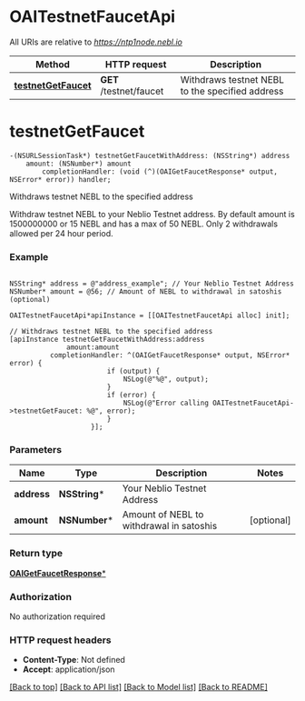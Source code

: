# OAITestnetFaucetApi

All URIs are relative to *https://ntp1node.nebl.io*

Method | HTTP request | Description
------------- | ------------- | -------------
[**testnetGetFaucet**](OAITestnetFaucetApi.md#testnetgetfaucet) | **GET** /testnet/faucet | Withdraws testnet NEBL to the specified address


# **testnetGetFaucet**
```objc
-(NSURLSessionTask*) testnetGetFaucetWithAddress: (NSString*) address
    amount: (NSNumber*) amount
        completionHandler: (void (^)(OAIGetFaucetResponse* output, NSError* error)) handler;
```

Withdraws testnet NEBL to the specified address

Withdraw testnet NEBL to your Neblio Testnet address. By default amount is 1500000000 or 15 NEBL and has a max of 50 NEBL. Only 2 withdrawals allowed per 24 hour period. 

### Example 
```objc

NSString* address = @"address_example"; // Your Neblio Testnet Address
NSNumber* amount = @56; // Amount of NEBL to withdrawal in satoshis (optional)

OAITestnetFaucetApi*apiInstance = [[OAITestnetFaucetApi alloc] init];

// Withdraws testnet NEBL to the specified address
[apiInstance testnetGetFaucetWithAddress:address
              amount:amount
          completionHandler: ^(OAIGetFaucetResponse* output, NSError* error) {
                        if (output) {
                            NSLog(@"%@", output);
                        }
                        if (error) {
                            NSLog(@"Error calling OAITestnetFaucetApi->testnetGetFaucet: %@", error);
                        }
                    }];
```

### Parameters

Name | Type | Description  | Notes
------------- | ------------- | ------------- | -------------
 **address** | **NSString***| Your Neblio Testnet Address | 
 **amount** | **NSNumber***| Amount of NEBL to withdrawal in satoshis | [optional] 

### Return type

[**OAIGetFaucetResponse***](OAIGetFaucetResponse.md)

### Authorization

No authorization required

### HTTP request headers

 - **Content-Type**: Not defined
 - **Accept**: application/json

[[Back to top]](#) [[Back to API list]](../README.md#documentation-for-api-endpoints) [[Back to Model list]](../README.md#documentation-for-models) [[Back to README]](../README.md)

